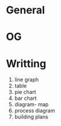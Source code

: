 # General
# OG
# 
# Writting
1. line graph 
2. table 
3. pie chart 
4. bar chart 
5. diagram- map 
6. process diagram 
7. building plans
<!--stackedit_data:
eyJoaXN0b3J5IjpbLTYzMTQzNzY4N119
-->